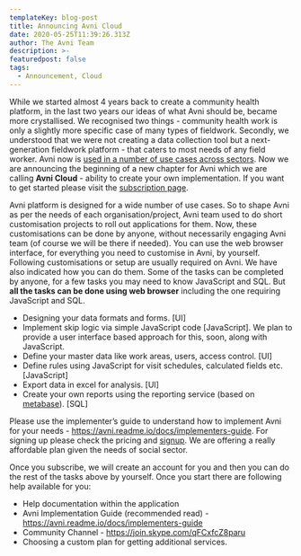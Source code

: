 ```yaml
---
templateKey: blog-post
title: Announcing Avni Cloud
date: 2020-05-25T11:39:26.313Z
author: The Avni Team
description: >-
featuredpost: false
tags:
  - Announcement, Cloud
---
```

While we started almost 4 years back to create a community health platform, in the last two years our ideas of what Avni should be, became more crystallised. We recognised two things - community health work is only a slightly more specific case of many types of fieldwork. Secondly, we understood that we were not creating a data collection tool but a next-generation fieldwork platform - that caters to most needs of any field worker. Avni now is <a href="https://reporting.avniproject.org/public/dashboard/3b77176c-b304-4e1e-a07c-936080c0e325" target="_blank" rel="noopener noreferrer">used in a number of use cases across sectors</a>. Now we are announcing the beginning of a new chapter for Avni which we are calling **Avni Cloud** - ability to create your own implementation. If you want to get started please visit the <a href="/pricing" target="_blank" rel="noopener noreferrer">subscription page</a>.


Avni platform is designed for a wide number of use cases. So to shape Avni as per the needs of each organisation/project, Avni team used to do short customisation projects to roll out applications for them. Now, these customisations can be done by anyone, without necessarily engaging Avni team (of course we will be there if needed). You can use the web browser interface, for everything you need to customise in Avni, by yourself.
Following customisations or setup are usually required on Avni. We have also indicated how you can do them. Some of the tasks can be completed by anyone, for a few tasks you may need to know JavaScript and SQL. But **all the tasks can be done using web browser** including the one requiring JavaScript and SQL.
* Designing your data formats and forms. [UI]
* Implement skip logic via simple JavaScript code [JavaScript]. We plan to provide a user interface based approach for this, soon, along with JavaScript.
* Define your master data like work areas, users, access control. [UI]
* Define rules using JavaScript for visit schedules, calculated fields etc. [JavaScript]
* Export data in excel for analysis. [UI]
* Create your own reports using the reporting service (based on <a href="https://metabase.com" target="_blank" rel="noopener noreferrer">metabase</a>). [SQL]

Please use the implementer’s guide to understand how to implement Avni for your needs - <a href="https://avni.readme.io/docs/implementers-guide" target="_blank" rel="noopener noreferrer">https://avni.readme.io/docs/implementers-guide</a>. For signing up please check the pricing and <a href="/pricing">signup</a>. We are offering a really affordable plan given the needs of social sector.

Once you subscribe, we will create an account for you and then you can do the rest of the tasks above by yourself. Once you start there are following help available for you:
* Help documentation within the application
* Avni Implementation Guide (recommended read) - <a href="https://avni.readme.io/docs/implementers-guide" target="_blank" rel="noopener noreferrer">https://avni.readme.io/docs/implementers-guide</a>
* Community Channel - <a href="https://join.skype.com/qFCxfcZ8paru" target="_blank" rel="noopener noreferrer">https://join.skype.com/qFCxfcZ8paru</a>
* Choosing a custom plan for getting additional services.

